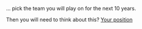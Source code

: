 ... pick the team you will play on for the next 10 years.   

Then you will need to think about this? [Your position](../)